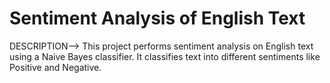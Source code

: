 # Sentiment Analysis of English Text

DESCRIPTION-->
This project performs sentiment analysis on English text using a Naive Bayes classifier. It classifies text into different sentiments like Positive and Negative.




